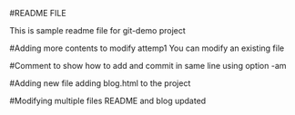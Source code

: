 
#README FILE

This is sample readme file for git-demo project

#Adding more contents to modify attemp1
You can modify an existing file

#Comment to show how to add and commit in same line
using option -am

#Adding new file
adding blog.html to the project

#Modifying multiple files
README and blog updated

